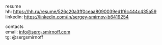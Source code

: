 resume  
hh: https://hh.ru/resume/526c20a3ff0ceaa8090039ed1f6c444c435a59  
linkedin: https://linkedin.com/in/sergey-smirnov-b6419254  

contacts  
email: info@serg-smirnoff.com  
tg: @sergsmirnoff  
